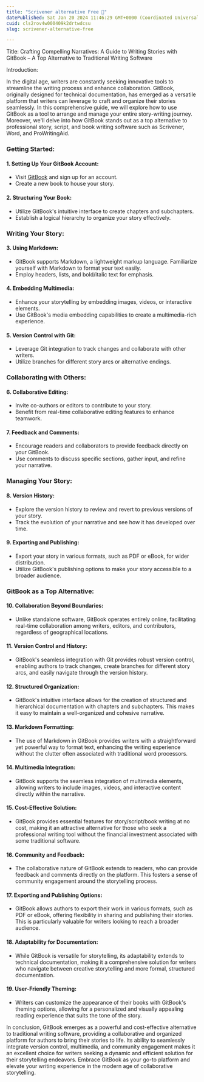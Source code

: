 ```yaml
---
title: "Scrivener alternative Free 🚀"
datePublished: Sat Jan 20 2024 11:46:29 GMT+0000 (Coordinated Universal Time)
cuid: cls2rov4w000409k2drtwdcsu
slug: scrivener-alternative-free

---
```


Title: Crafting Compelling Narratives: A Guide to Writing Stories with GitBook – A Top Alternative to Traditional Writing Software

Introduction:

In the digital age, writers are constantly seeking innovative tools to streamline the writing process and enhance collaboration. GitBook, originally designed for technical documentation, has emerged as a versatile platform that writers can leverage to craft and organize their stories seamlessly. In this comprehensive guide, we will explore how to use GitBook as a tool to arrange and manage your entire story-writing journey. Moreover, we'll delve into how GitBook stands out as a top alternative to professional story, script, and book writing software such as Scrivener, Word, and ProWritingAid.

### Getting Started:

#### 1. **Setting Up Your GitBook Account:**
   - Visit [GitBook](https://www.gitbook.com/) and sign up for an account.
   - Create a new book to house your story.

#### 2. **Structuring Your Book:**
   - Utilize GitBook's intuitive interface to create chapters and subchapters.
   - Establish a logical hierarchy to organize your story effectively.

### Writing Your Story:

#### 3. **Using Markdown:**
   - GitBook supports Markdown, a lightweight markup language. Familiarize yourself with Markdown to format your text easily.
   - Employ headers, lists, and bold/italic text for emphasis.

#### 4. **Embedding Multimedia:**
   - Enhance your storytelling by embedding images, videos, or interactive elements.
   - Use GitBook's media embedding capabilities to create a multimedia-rich experience.

#### 5. **Version Control with Git:**
   - Leverage Git integration to track changes and collaborate with other writers.
   - Utilize branches for different story arcs or alternative endings.

### Collaborating with Others:

#### 6. **Collaborative Editing:**
   - Invite co-authors or editors to contribute to your story.
   - Benefit from real-time collaborative editing features to enhance teamwork.

#### 7. **Feedback and Comments:**
   - Encourage readers and collaborators to provide feedback directly on your GitBook.
   - Use comments to discuss specific sections, gather input, and refine your narrative.

### Managing Your Story:

#### 8. **Version History:**
   - Explore the version history to review and revert to previous versions of your story.
   - Track the evolution of your narrative and see how it has developed over time.

#### 9. **Exporting and Publishing:**
   - Export your story in various formats, such as PDF or eBook, for wider distribution.
   - Utilize GitBook's publishing options to make your story accessible to a broader audience.

### GitBook as a Top Alternative:

#### 10. **Collaboration Beyond Boundaries:**
   - Unlike standalone software, GitBook operates entirely online, facilitating real-time collaboration among writers, editors, and contributors, regardless of geographical locations.

#### 11. **Version Control and History:**
   - GitBook's seamless integration with Git provides robust version control, enabling authors to track changes, create branches for different story arcs, and easily navigate through the version history.

#### 12. **Structured Organization:**
   - GitBook's intuitive interface allows for the creation of structured and hierarchical documentation with chapters and subchapters. This makes it easy to maintain a well-organized and cohesive narrative.

#### 13. **Markdown Formatting:**
   - The use of Markdown in GitBook provides writers with a straightforward yet powerful way to format text, enhancing the writing experience without the clutter often associated with traditional word processors.

#### 14. **Multimedia Integration:**
   - GitBook supports the seamless integration of multimedia elements, allowing writers to include images, videos, and interactive content directly within the narrative.

#### 15. **Cost-Effective Solution:**
   - GitBook provides essential features for story/script/book writing at no cost, making it an attractive alternative for those who seek a professional writing tool without the financial investment associated with some traditional software.

#### 16. **Community and Feedback:**
   - The collaborative nature of GitBook extends to readers, who can provide feedback and comments directly on the platform. This fosters a sense of community engagement around the storytelling process.

#### 17. **Exporting and Publishing Options:**
   - GitBook allows authors to export their work in various formats, such as PDF or eBook, offering flexibility in sharing and publishing their stories. This is particularly valuable for writers looking to reach a broader audience.

#### 18. **Adaptability for Documentation:**
   - While GitBook is versatile for storytelling, its adaptability extends to technical documentation, making it a comprehensive solution for writers who navigate between creative storytelling and more formal, structured documentation.

#### 19. **User-Friendly Theming:**
   - Writers can customize the appearance of their books with GitBook's theming options, allowing for a personalized and visually appealing reading experience that suits the tone of the story.

In conclusion, GitBook emerges as a powerful and cost-effective alternative to traditional writing software, providing a collaborative and organized platform for authors to bring their stories to life. Its ability to seamlessly integrate version control, multimedia, and community engagement makes it an excellent choice for writers seeking a dynamic and efficient solution for their storytelling endeavors. Embrace GitBook as your go-to platform and elevate your writing experience in the modern age of collaborative storytelling.
